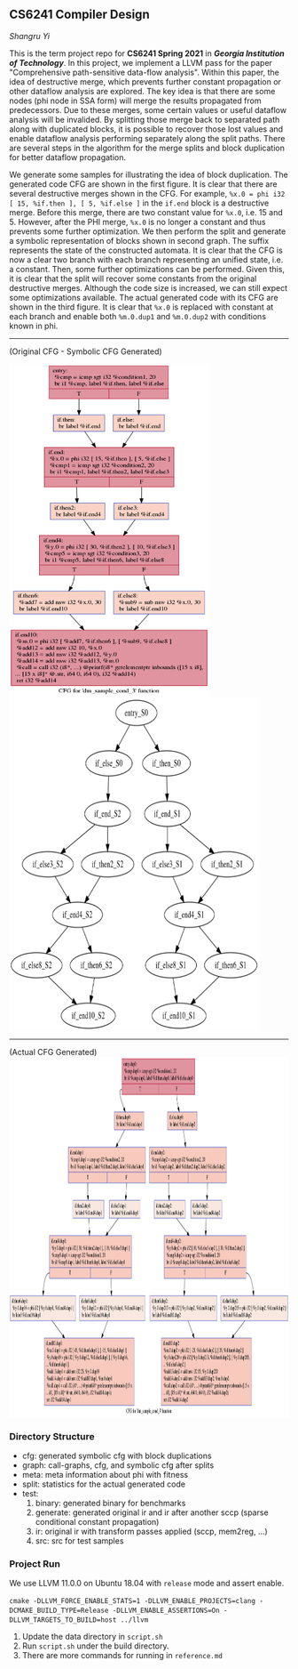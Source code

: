 ## CS6241 Compiler Design
*Shangru Yi*

This is the term project repo for **CS6241 Spring 2021** in ***Georgia Institution of Technology***.
In this project, we implement a LLVM pass for the paper "Comprehensive path-sensitive 
data-flow analysis". Within this paper, the idea of destructive merge, which prevents 
further constant propagation or other dataflow analysis are explored. The key idea is 
that there are some nodes (phi node in SSA form) will merge the results propagated 
from predecessors. Due to these merges, some certain values or useful dataflow analysis 
will be invalided. By splitting those merge back to separated path along with duplicated 
blocks, it is possible to recover those lost values and enable dataflow analysis performing 
separately along the split paths. There are several steps in the algorithm for the merge 
splits and block duplication for better dataflow propagation.

We generate some samples for illustrating the idea of block duplication. The generated code 
CFG are shown in the first figure. It is clear that there are several destructive merges shown 
in the CFG. For example, `%x.0 = phi i32 [ 15, %if.then ], [ 5, %if.else ]` in the `if.end` 
block is a destructive merge. Before this merge, there are two constant value for `%x.0`, 
i.e. 15 and 5. However, after the PHI merge, `%x.0` is no longer a constant and thus prevents 
some further optimization. We then perform the split and generate a symbolic representation 
of blocks shown in second graph. The suffix represents the state of the constructed automata. 
It is clear that the CFG is now a clear two branch with each branch representing an unified 
state, i.e. a constant. Then, some further optimizations can be performed. Given this, it is 
clear that the split will recover some constants from the original destructive merges. Although 
the code size is increased, we can still expect some optimizations available. The actual 
generated code with its CFG are shown in the third figure. It is clear that `%x.0` is replaced 
with constant at each branch and enable both `%m.0.dup1` and `%m.0.dup2` with conditions known 
in phi.

---
(Original CFG - Symbolic CFG Generated)
<p>
    <img align="center" src="/graph/sample1-cfg.png" width="360" height="600" alt="Original CFG"/>
    <img align="center" src="/graph/sample1.if.end.png" width="450" height="600" alt="Symbolic CFG Generated"/>
</p>

--- 
(Actual CFG Generated)
<img align="center" src="/graph/sample1-gen-sccp-cfg.png" width="680" height="650" alt="Actual CFG Generated"/>

### Directory Structure
- cfg: generated symbolic cfg with block duplications
- graph: call-graphs, cfg, and symbolic cfg after splits
- meta: meta information about phi with fitness
- split: statistics for the actual generated code
- test: 
    1. binary: generated binary for benchmarks
    2. generate: generated original ir and ir after another sccp (sparse conditional constant propagation)
    3. ir: original ir with transform passes applied (sccp, mem2reg, ...)
    4. src: src for test samples
    
### Project Run
We use LLVM 11.0.0 on Ubuntu 18.04 with `release` mode and assert enable.

`cmake -DLLVM_FORCE_ENABLE_STATS=1 -DLLVM_ENABLE_PROJECTS=clang -DCMAKE_BUILD_TYPE=Release -DLLVM_ENABLE_ASSERTIONS=On -DLLVM_TARGETS_TO_BUILD=host ../llvm`

1. Update the data directory in `script.sh`
2. Run `script.sh` under the build directory.
3. There are more commands for running in `reference.md`